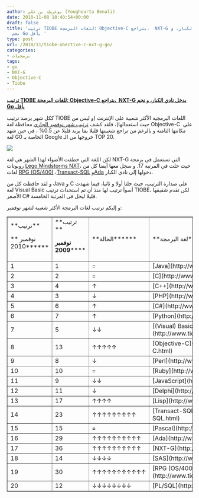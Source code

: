 ```yaml
---
author: يوغرطة بن علي (Youghourta Benali)
date: 2010-11-08 18:40:54+00:00
draft: false
title: 'ترتيب TIOBE للغات البرمجة: Objective-C يتراجع،  NXT-G يدخل نادي الكبار، و
  نجم Go يأفل '
type: post
url: /2010/11/tiobe-obective-c-nxt-g-go/
categories:
- برمجيات
tags:
- go
- NXT-G
- Objective-C
- Tiobe
---
```


**[ترتيب TIOBE للغات البرمجة: Objective-C يتراجع،  NXT-G يدخل نادي الكبار، و نجم Go يأفل]( https://www.it-scoop.com/2010/11/tiobe-obective-c-nxt-g-go/)**


ككل شهر يرصد ترتيب TIOBE اللغات البرمجية الأكثر شعبية على الإنترنت (و ليس من حيث استعمالها)، فلقد كشف [ترتيب شهر نوفمبر الجاري](http://www.tiobe.com/index.php/content/paperinfo/tpci/index.html) محافظة لغة Objective-C  على مكانتها الثامنة و بالرغم من تراجع شعبيتها قليلا بما يزيد قليلا عن 0.5% ، في حين شهد لغة G0 الخاصة بـ Google خروجها من الـ TOP 20.


[![](tpci_trends.png)
]( https://www.it-scoop.com/2010/11/tiobe-obective-c-nxt-g-go/)


لكن اللغة التي خطفت الأضواء لهذا الشهر هي لغة NXT-G التي تستعمل في برمجة روبوتات [Lego Mindstorms NXT](http://en.wikipedia.org/wiki/Lego_Mindstorms_NXT)، حيث حلت في المرتبة 17. و سجل معها أيضا كل من لغات [RPG (OS/400)](http://en.wikipedia.org/wiki/IBM_RPG) ،[Transact-SQL](http://en.wikipedia.org/wiki/Transact-SQL) و[Ada](http://en.wikipedia.org/wiki/Ada_(programming_language)) دخولها إلى نادي الكبار.

و لقد حافظت كل من Java و C على صدارة الترتيب، حيث حلتا أولا و ثانيا، فيما شهدت لغة Visual Basic أسوأ ترتيب لها منذ أن تم استحداث ترتيب TIOBE، لكن تقدم شقيقها الأصغر C# قليلا ليحل في المرتبة الخامسة.

و إليكم ترتيب لغات البرمجة الأكثر شعبية لشهر نوفمبر:

<!-- more -->
<table cellpadding="0" border="1" >
<tbody >
<tr >

<td >**ترتيب**

** نوفمبر 2010******
</td>

<td >**ترتيب **

**نوفمبر 2009******
</td>

<td >**الحالة******
</td>

<td >**لغة البرمجة******
</td>

<td >**نسبية الشعبية **

**نوفمبر 2010******
</td>

<td >**الفرق******
</td>
</tr>
<tr >

<td >1
</td>

<td >1
</td>

<td >=
</td>

<td >[Java](http://www.tiobe.com/content/paperinfo/tpci/Java.html)
</td>

<td >18.509%
</td>

<td >+0.14%
</td>
</tr>
<tr >

<td >2
</td>

<td >2
</td>

<td >=
</td>

<td >[C](http://www.tiobe.com/content/paperinfo/tpci/C.html)
</td>

<td >16.717%
</td>

<td >-0.60%
</td>
</tr>
<tr >

<td >3
</td>

<td >4
</td>

<td >↑
</td>

<td >[C++](http://www.tiobe.com/content/paperinfo/tpci/C__.html)
</td>

<td >9.497%
</td>

<td >-0.50%
</td>
</tr>
<tr >

<td >4
</td>

<td >3
</td>

<td >↓
</td>

<td >[PHP](http://www.tiobe.com/content/paperinfo/tpci/PHP.html)
</td>

<td >7.813%
</td>

<td >-2.36%
</td>
</tr>
<tr >

<td >5
</td>

<td >6
</td>

<td >↑
</td>

<td >[C#](http://www.tiobe.com/content/paperinfo/tpci/C_.html)
</td>

<td >5.706%
</td>

<td >+0.36%
</td>
</tr>
<tr >

<td >6
</td>

<td >7
</td>

<td >↑
</td>

<td >[Python](http://www.tiobe.com/content/paperinfo/tpci/Python.html)
</td>

<td >5.679%
</td>

<td >+1.01%
</td>
</tr>
<tr >

<td >7
</td>

<td >5
</td>

<td >↓↓
</td>

<td >[(Visual)   Basic](http://www.tiobe.com/content/paperinfo/tpci/%28Visual%29_Basic.html)
</td>

<td >5.470%
</td>

<td >-2.70%
</td>
</tr>
<tr >

<td >8
</td>

<td >13
</td>

<td >↑↑↑↑↑
</td>

<td >[Objective-C](http://www.tiobe.com/content/paperinfo/tpci/Objective-C.html)
</td>

<td >3.191%
</td>

<td >+2.30%
</td>
</tr>
<tr >

<td >9
</td>

<td >8
</td>

<td >↓
</td>

<td >[Perl](http://www.tiobe.com/content/paperinfo/tpci/Perl.html)
</td>

<td >2.472%
</td>

<td >-1.02%
</td>
</tr>
<tr >

<td >10
</td>

<td >10
</td>

<td >=
</td>

<td >[Ruby](http://www.tiobe.com/content/paperinfo/tpci/Ruby.html)
</td>

<td >1.907%
</td>

<td >-0.50%
</td>
</tr>
<tr >

<td >11
</td>

<td >9
</td>

<td >↓↓
</td>

<td >[JavaScript](http://www.tiobe.com/content/paperinfo/tpci/JavaScript.html)
</td>

<td >1.664%
</td>

<td >-1.25%
</td>
</tr>
<tr >

<td >12
</td>

<td >11
</td>

<td >↓
</td>

<td >[Delphi](http://www.tiobe.com/content/paperinfo/tpci/Delphi.html)
</td>

<td >1.638%
</td>

<td >-0.49%
</td>
</tr>
<tr >

<td >13
</td>

<td >17
</td>

<td >↑↑↑↑
</td>

<td >[Lisp](http://www.tiobe.com/content/paperinfo/tpci/Lisp.html)
</td>

<td >1.087%
</td>

<td >+0.47%
</td>
</tr>
<tr >

<td >14
</td>

<td >23
</td>

<td >↑↑↑↑↑↑↑↑↑
</td>

<td >[Transact-SQL](http://www.tiobe.com/content/paperinfo/tpci/Transact-SQL.html)
</td>

<td >0.793%
</td>

<td >+0.38%
</td>
</tr>
<tr >

<td >15
</td>

<td >15
</td>

<td >=
</td>

<td >[Pascal](http://www.tiobe.com/content/paperinfo/tpci/Pascal.html)
</td>

<td >0.784%
</td>

<td >+0.13%
</td>
</tr>
<tr >

<td >16
</td>

<td >29
</td>

<td >↑↑↑↑↑↑↑↑↑↑
</td>

<td >[Ada](http://www.tiobe.com/content/paperinfo/tpci/Ada.html)
</td>

<td >0.695%
</td>

<td >+0.39%
</td>
</tr>
<tr >

<td >17
</td>

<td >36
</td>

<td >↑↑↑↑↑↑↑↑↑↑
</td>

<td >[NXT-G](http://www.tiobe.com/content/paperinfo/tpci/NXT-G.html)
</td>

<td >0.682%
</td>

<td >+0.45%
</td>
</tr>
<tr >

<td >18
</td>

<td >14
</td>

<td >↓↓↓↓
</td>

<td >[SAS](http://www.tiobe.com/content/paperinfo/tpci/SAS.html)
</td>

<td >0.669%
</td>

<td >-0.15%
</td>
</tr>
<tr >

<td >19
</td>

<td >30
</td>

<td >↑↑↑↑↑↑↑↑↑↑↑
</td>

<td >[RPG   (OS/400)](http://www.tiobe.com/content/paperinfo/tpci/RPG_%28OS_400%29.html)
</td>

<td >0.656%
</td>

<td >+0.37%
</td>
</tr>
<tr >

<td >20
</td>

<td >12
</td>

<td >↓↓↓↓↓↓↓↓
</td>

<td >[PL/SQL](http://www.tiobe.com/content/paperinfo/tpci/PL_SQL.html)
</td>

<td >0.655%
</td>

<td >-0.25%
</td>
</tr>
</tbody>
</table>
